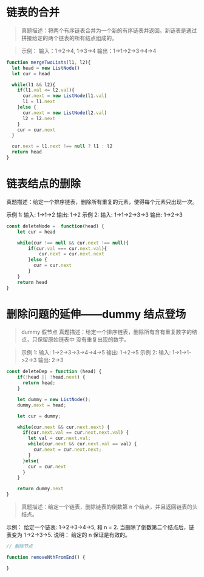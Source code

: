 # 链表的合并
>真题描述：将两个有序链表合并为一个新的有序链表并返回。新链表是通过拼接给定的两个链表的所有结点组成的。 

>示例： 输入：1->2->4, 1->3->4 输出：1->1->2->3->4->4


```js
function mergeTwoLists(l1, l2){
  let head = new ListNode()
  let cur = head

  while(l1 && l2){
    if(l1.val <= l2.val){
      cur.next = new ListNode(l1.val)
      l1 = l1.next
    }else {
      cur.next = new ListNode(l2.val)
      l2 = l2.next
    }
    cur = cur.next
  }

  cur.next = l1.next !== null ? l1 : l2
  return head
}
```

# 链表结点的删除
真题描述：给定一个排序链表，删除所有重复的元素，使得每个元素只出现一次。

示例 1:
输入: 1->1->2
输出: 1->2
示例 2:
输入: 1->1->2->3->3
输出: 1->2->3

```js
const deleteNode =  function(head) {
    let cur = head

    while(cur !== null && cur.next !== null){
        if(cur.val === cur.next.val){
            cur.next = cur.next.next
        }else {
          cur = cur.next
        }   
    }
    return head
}

```

# 删除问题的延伸——dummy 结点登场
>dummy 假节点
>真题描述：给定一个排序链表，删除所有含有重复数字的结点，只保留原始链表中 没有重复出现的数字。

>示例 1:
输入: 1->2->3->3->4->4->5
输出: 1->2->5
示例 2:
输入: 1->1->1->2->3
输出: 2->3

```js
const deleteDep = function (head) {
    if(!head || !head.next) {
      return head;
    }

    let dummy = new ListNode();
    dummy.next = head;

    let cur = dummy;

    while(cur.next && cur.next.next) {
      if(cur.next.val == cur.next.next.val) {
        let val = cur.next.val;
        while(cur.next && cur.next.val == val) {
          cur.next = cur.next.next;
        }
      }else{
        cur = cur.next
      }
    }

    return dummy.next
}
```

> 真题描述：给定一个链表，删除链表的倒数第 n 个结点，并且返回链表的头结点。

示例： 给定一个链表: 1->2->3->4->5, 和 n = 2.
当删除了倒数第二个结点后，链表变为 1->2->3->5.
说明： 给定的 n 保证是有效的。
```js
// 删除节点

function removeNthFromEnd() {

}
```
